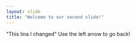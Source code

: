 ```yaml
---
layout: slide
title: "Welcome to our second slide!"
---
```

"This lina I changed"
Use the left arrow to go back!
